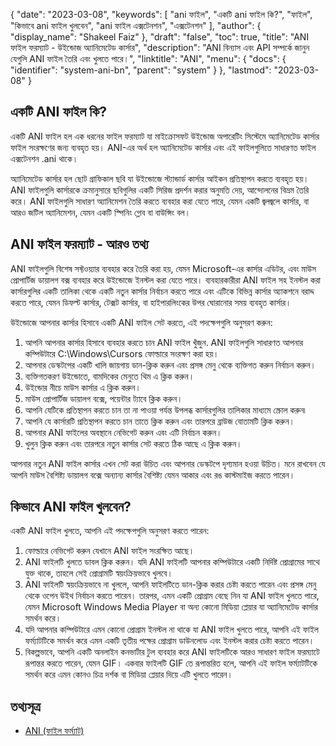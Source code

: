 {
  "date": "2023-03-08",
  "keywords": [
"ani ফাইল",
"একটি ani ফাইল কি?",
"ফাইল",
"কিভাবে ani ফাইল খুলবেন",
"ani ফাইল এক্সটেনশন",
"এক্সটেনশন"
],
  "author": {
    "display_name": "Shakeel Faiz"
},
  "draft": "false",
  "toc": true,
  "title": "ANI ফাইল ফরম্যাট - উইন্ডোজ অ্যানিমেটেড কার্সার",
  "description": "ANI বিন্যাস এবং API সম্পর্কে জানুন যেগুলি ANI ফাইল তৈরি এবং খুলতে পারে।",
  "linktitle": "ANI",
  "menu": {
    "docs": {
      "identifier": "system-ani-bn",
      "parent": "system"
}
},
  "lastmod": "2023-03-08"
}

## একটি ANI ফাইল কি?

একটি ANI ফাইল হল এক ধরনের ফাইল ফরম্যাট যা মাইক্রোসফট উইন্ডোজ অপারেটিং সিস্টেমে অ্যানিমেটেড কার্সার ফাইল সংরক্ষণের জন্য ব্যবহৃত হয়। ANI-এর অর্থ হল অ্যানিমেটেড কার্সার এবং এই ফাইলগুলিতে সাধারণত ফাইল এক্সটেনশন .ani থাকে।

অ্যানিমেটেড কার্সার হল ছোট গ্রাফিকাল ছবি যা উইন্ডোজে স্ট্যান্ডার্ড কার্সার আইকন প্রতিস্থাপন করতে ব্যবহৃত হয়। ANI ফাইলগুলি কার্সারকে ক্রমানুসারে ছবিগুলির একটি সিরিজ প্রদর্শন করার অনুমতি দেয়, আন্দোলনের বিভ্রম তৈরি করে। ANI ফাইলগুলি সাধারণ অ্যানিমেশন তৈরি করতে ব্যবহার করা যেতে পারে, যেমন একটি জ্বলজ্বলে কার্সার, বা আরও জটিল অ্যানিমেশন, যেমন একটি স্পিনিং গ্লোব বা বাউন্সিং বল।

## ANI ফাইল ফরম্যাট - আরও তথ্য

ANI ফাইলগুলি বিশেষ সফ্টওয়্যার ব্যবহার করে তৈরি করা হয়, যেমন Microsoft-এর কার্সার এডিটর, এবং মাউস প্রোপার্টিজ ডায়ালগ বক্স ব্যবহার করে উইন্ডোজে ইনস্টল করা যেতে পারে। ব্যবহারকারীরা ANI ফাইল সহ ইনস্টল করা কার্সারগুলির একটি তালিকা থেকে একটি নতুন কার্সার নির্বাচন করতে পারে এবং এটিকে বিভিন্ন কার্সার অ্যাকশনে বরাদ্দ করতে পারে, যেমন ডিফল্ট কার্সার, টেক্সট কার্সার, বা হাইপারলিংকের উপর ঘোরানোর সময় ব্যবহৃত কার্সার।

উইন্ডোজে আপনার কার্সার হিসাবে একটি ANI ফাইল সেট করতে, এই পদক্ষেপগুলি অনুসরণ করুন:

1. আপনি আপনার কার্সার হিসাবে ব্যবহার করতে চান ANI ফাইল খুঁজুন. ANI ফাইলগুলি সাধারণত আপনার কম্পিউটারে C:\Windows\Cursors ফোল্ডারে সংরক্ষণ করা হয়।
2. আপনার ডেস্কটপের একটি খালি জায়গায় ডান-ক্লিক করুন এবং প্রসঙ্গ মেনু থেকে ব্যক্তিগত করুন নির্বাচন করুন।
3. ব্যক্তিগতকরণ উইন্ডোতে, বামদিকের মেনুতে থিম এ ক্লিক করুন।
4. উইন্ডোর নীচে মাউস কার্সার এ ক্লিক করুন।
5. মাউস প্রোপার্টিজ ডায়ালগ বক্সে, পয়েন্টার ট্যাবে ক্লিক করুন।
6. আপনি যেটিকে প্রতিস্থাপন করতে চান তা না পাওয়া পর্যন্ত উপলব্ধ কার্সারগুলির তালিকার মাধ্যমে স্ক্রোল করুন৷
7. আপনি যে কার্সারটি প্রতিস্থাপন করতে চান তাতে ক্লিক করুন এবং তারপরে ব্রাউজ বোতামটি ক্লিক করুন।
8. আপনার ANI ফাইলের অবস্থানে নেভিগেট করুন এবং এটি নির্বাচন করুন।
9. খুলুন ক্লিক করুন এবং তারপরে নতুন কার্সার সেট করতে ঠিক আছে এ ক্লিক করুন।

আপনার নতুন ANI ফাইল কার্সার এখন সেট করা উচিত এবং আপনার ডেস্কটপে দৃশ্যমান হওয়া উচিত। মনে রাখবেন যে আপনি মাউস বৈশিষ্ট্য ডায়ালগ বক্সে অন্যান্য কার্সার বৈশিষ্ট্য যেমন আকার এবং রঙ কাস্টমাইজ করতে পারেন।

## কিভাবে ANI ফাইল খুলবেন?

একটি ANI ফাইল খুলতে, আপনি এই পদক্ষেপগুলি অনুসরণ করতে পারেন:

1. ফোল্ডারে নেভিগেট করুন যেখানে ANI ফাইল সংরক্ষিত আছে।
2. ANI ফাইলটি খুলতে ডাবল ক্লিক করুন। যদি ANI ফাইলটি আপনার কম্পিউটারে একটি নির্দিষ্ট প্রোগ্রামের সাথে যুক্ত থাকে, তাহলে সেই প্রোগ্রামটি স্বয়ংক্রিয়ভাবে খুলবে।
3. ANI ফাইলটি স্বয়ংক্রিয়ভাবে না খুললে, আপনি ফাইলটিতে ডান-ক্লিক করার চেষ্টা করতে পারেন এবং প্রসঙ্গ মেনু থেকে ওপেন উইথ নির্বাচন করতে পারেন। তারপর, এমন একটি প্রোগ্রাম বেছে নিন যা ANI ফাইল খুলতে পারে, যেমন Microsoft Windows Media Player বা অন্য কোনো মিডিয়া প্লেয়ার যা অ্যানিমেটেড কার্সার সমর্থন করে।
4. যদি আপনার কম্পিউটারে এমন কোনো প্রোগ্রাম ইনস্টল না থাকে যা ANI ফাইল খুলতে পারে, আপনি এই ফাইল ফর্ম্যাটটিকে সমর্থন করে এমন একটি তৃতীয় পক্ষের প্রোগ্রাম ডাউনলোড এবং ইনস্টল করার চেষ্টা করতে পারেন।
5. বিকল্পভাবে, আপনি একটি অনলাইন কনভার্টার টুল ব্যবহার করে ANI ফাইলটিকে আরও সাধারণ ফাইল ফরম্যাটে রূপান্তর করতে পারেন, যেমন GIF। একবার ফাইলটি GIF তে রূপান্তরিত হলে, আপনি এই ফাইল ফর্ম্যাটটিকে সমর্থন করে এমন কোনও চিত্র দর্শক বা মিডিয়া প্লেয়ার দিয়ে এটি খুলতে পারেন।

## তথ্যসূত্র
* [ANI (ফাইল ফর্ম্যাট)](https://en.wikipedia.org/wiki/ANI_(file_format))


